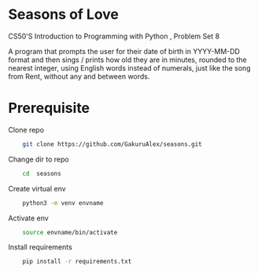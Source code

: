 # Seasons of Love #

CS50'S Introduction to Programming with Python , Problem Set 8

A program that prompts the user for their date of birth in YYYY-MM-DD format and then sings / prints how old they are in minutes, rounded to the nearest integer, using English words instead of numerals, just like the song from Rent, without any and between words.

# Prerequisite #

Clone repo

```bash
    git clone https://github.com/GakuruAlex/seasons.git
```

Change dir to repo

```bash
    cd  seasons
```

Create virtual env

```bash
    python3 -m venv envname
```

Activate env

```bash
    source envname/bin/activate
```

Install requirements

```bash
    pip install -r requirements.txt
```
